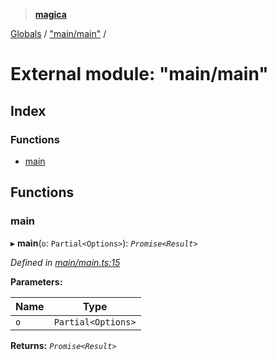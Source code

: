 > **[magica](../README.md)**

[Globals](../README.md) / ["main/main"](_main_main_.md) /

# External module: "main/main"

## Index

### Functions

* [main](_main_main_.md#main)

## Functions

###  main

▸ **main**(`o`: `Partial<Options>`): *`Promise<Result>`*

*Defined in [main/main.ts:15](https://github.com/cancerberoSgx/magica/blob/b406772/src/main/main.ts#L15)*

**Parameters:**

Name | Type |
------ | ------ |
`o` | `Partial<Options>` |

**Returns:** *`Promise<Result>`*